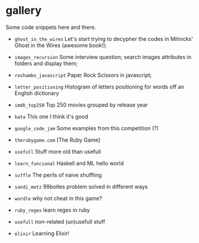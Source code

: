 gallery
=======

Some code snippets here and there.

* `ghost_in_the_wires` Let's start trying to decypher the codes in Mitnicks' Ghost in the Wires (awesome book!);
* `images_recursion` Some interview question; search images attributes in folders and display them;
* `roshambo_javascript` Paper Rock Scissors in javascript;
* `letter_positioning` Histogram of letters positioning for words off an English dictionary
* `imdb_top250` Top 250 movies grouped by release year
* `kata` This one I think it's good
* `google_code_jam` Some examples from this competition (?)
* `therubygame.com` [The Ruby Game]
* `usefull` Stuff more old than usefull
* `learn_funcional` Haskell and ML hello world
* `suffle` The perils of naive shuffling
* `sandi_metz` 99botles problem solved in different ways
* `wordle` why not cheat in this game?
* `ruby_regex` learn regex in ruby

* `usefull` non-related (un)usefull stuff
* `elixir` Learning Elixir!

